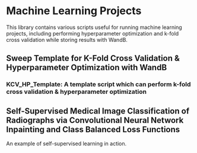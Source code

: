 # Machine Learning Projects
This library contains various scripts useful for running machine learning projects, including performing hyperparameter optimization and k-fold cross validation while storing results with WandB. 

## Sweep Template for K-Fold Cross Validation & Hyperparameter Optimization with WandB
### KCV_HP_Template: A template script which can perform k-fold cross validation & hyperparameter optimization

## Self-Supervised Medical Image Classification of Radiographs via Convolutional Neural Network Inpainting and Class Balanced Loss Functions
An example of self-supervised learning in action. 
